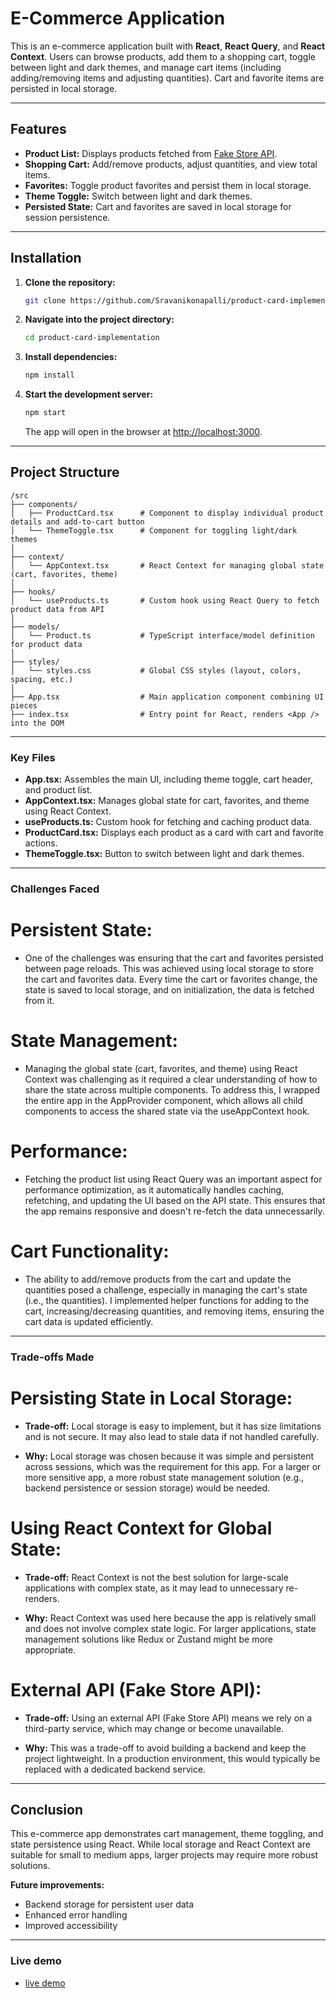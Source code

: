 # E-Commerce Application

This is an e-commerce application built with **React**, **React Query**, and **React Context**. Users can browse products, add them to a shopping cart, toggle between light and dark themes, and manage cart items (including adding/removing items and adjusting quantities). Cart and favorite items are persisted in local storage.

---

## Features

- **Product List:** Displays products fetched from [Fake Store API](https://fakestoreapi.com/products).
- **Shopping Cart:** Add/remove products, adjust quantities, and view total items.
- **Favorites:** Toggle product favorites and persist them in local storage.
- **Theme Toggle:** Switch between light and dark themes.
- **Persisted State:** Cart and favorites are saved in local storage for session persistence.

---

## Installation

1. **Clone the repository:**
    ```bash
    git clone https://github.com/Sravanikonapalli/product-card-implementation.git
    ```
2. **Navigate into the project directory:**
    ```bash
    cd product-card-implementation
    ```
3. **Install dependencies:**
    ```bash
    npm install
    ```
4. **Start the development server:**
    ```bash
    npm start
    ```
    The app will open in the browser at [http://localhost:3000](http://localhost:3000).

---

## Project Structure

```
/src
├── components/
│   ├── ProductCard.tsx      # Component to display individual product details and add-to-cart button
│   └── ThemeToggle.tsx      # Component for toggling light/dark themes
│
├── context/
│   └── AppContext.tsx       # React Context for managing global state (cart, favorites, theme)
│
├── hooks/
│   └── useProducts.ts       # Custom hook using React Query to fetch product data from API
│
├── models/
│   └── Product.ts           # TypeScript interface/model definition for product data
│
├── styles/
│   └── styles.css           # Global CSS styles (layout, colors, spacing, etc.)
│
├── App.tsx                  # Main application component combining UI pieces
├── index.tsx                # Entry point for React, renders <App /> into the DOM

```
-----
### Key Files

- **App.tsx:** Assembles the main UI, including theme toggle, cart header, and product list.
- **AppContext.tsx:** Manages global state for cart, favorites, and theme using React Context.
- **useProducts.ts:** Custom hook for fetching and caching product data.
- **ProductCard.tsx:** Displays each product as a card with cart and favorite actions.
- **ThemeToggle.tsx:** Button to switch between light and dark themes.

---

### Challenges Faced
# Persistent State:

- One of the challenges was ensuring that the cart and favorites persisted between page reloads. This was achieved using local storage to store the cart and favorites data. Every time the cart or favorites change, the state is saved to local storage, and on initialization, the data is fetched from it.

# State Management:

- Managing the global state (cart, favorites, and theme) using React Context was challenging as it required a clear understanding of how to share the state across multiple components. To address this, I wrapped the entire app in the AppProvider component, which allows all child components to access the shared state via the useAppContext hook.

# Performance:

- Fetching the product list using React Query was an important aspect for performance optimization, as it automatically handles caching, refetching, and updating the UI based on the API state. This ensures that the app remains responsive and doesn't re-fetch the data unnecessarily.

# Cart Functionality:

- The ability to add/remove products from the cart and update the quantities posed a challenge, especially in managing the cart's state (i.e., the quantities). I implemented helper functions for adding to the cart, increasing/decreasing quantities, and removing items, ensuring the cart data is updated efficiently.

----
### Trade-offs Made
# Persisting State in Local Storage:

- **Trade-off:** Local storage is easy to implement, but it has size limitations and is not secure. It may also lead to stale data if not handled carefully.

- **Why:** Local storage was chosen because it was simple and persistent across sessions, which was the requirement for this app. For a larger or more sensitive app, a more robust state management solution (e.g., backend persistence or session storage) would be needed.

# Using React Context for Global State:

- **Trade-off:** React Context is not the best solution for large-scale applications with complex state, as it may lead to unnecessary re-renders.

- **Why:** React Context was used here because the app is relatively small and does not involve complex state logic. For larger applications, state management solutions like Redux or Zustand might be more appropriate.

# External API (Fake Store API):

- **Trade-off:** Using an external API (Fake Store API) means we rely on a third-party service, which may change or become unavailable.

- **Why:** This was a trade-off to avoid building a backend and keep the project lightweight. In a production environment, this would typically be replaced with a dedicated backend service.

---

## Conclusion

This e-commerce app demonstrates cart management, theme toggling, and state persistence using React. While local storage and React Context are suitable for small to medium apps, larger projects may require more robust solutions.

**Future improvements:**
- Backend storage for persistent user data
- Enhanced error handling
- Improved accessibility

--------

### Live demo
- [live demo]()
